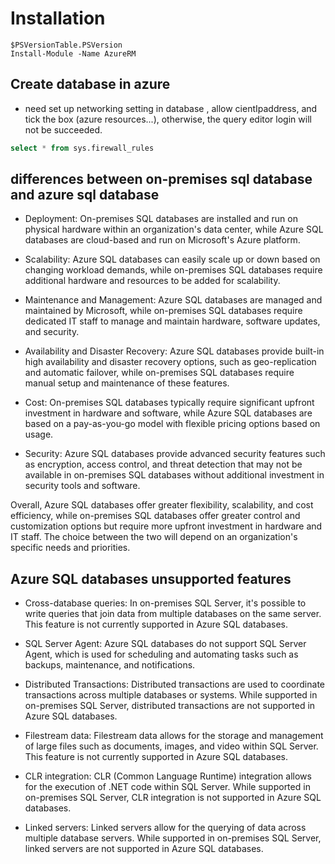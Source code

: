 # Installation

    $PSVersionTable.PSVersion
    Install-Module -Name AzureRM

## Create database in azure

-   need set up networking setting in database , allow cientIpaddress, and tick the box (azure resources...), otherwise, the query editor login will not be succeeded.

```sql
select * from sys.firewall_rules
```

## differences between on-premises sql database and azure sql database

- Deployment: On-premises SQL databases are installed and run on physical hardware within an organization's data center, while Azure SQL databases are cloud-based and run on Microsoft's Azure platform.

- Scalability: Azure SQL databases can easily scale up or down based on changing workload demands, while on-premises SQL databases require additional hardware and resources to be added for scalability.

- Maintenance and Management: Azure SQL databases are managed and maintained by Microsoft, while on-premises SQL databases require dedicated IT staff to manage and maintain hardware, software updates, and security.

- Availability and Disaster Recovery: Azure SQL databases provide built-in high availability and disaster recovery options, such as geo-replication and automatic failover, while on-premises SQL databases require manual setup and maintenance of these features.

- Cost: On-premises SQL databases typically require significant upfront investment in hardware and software, while Azure SQL databases are based on a pay-as-you-go model with flexible pricing options based on usage.

- Security: Azure SQL databases provide advanced security features such as encryption, access control, and threat detection that may not be available in on-premises SQL databases without additional investment in security tools and software.

Overall, Azure SQL databases offer greater flexibility, scalability, and cost efficiency, while on-premises SQL databases offer greater control and customization options but require more upfront investment in hardware and IT staff. The choice between the two will depend on an organization's specific needs and priorities.

## Azure SQL databases unsupported features

- Cross-database queries: In on-premises SQL Server, it's possible to write queries that join data from multiple databases on the same server. This feature is not currently supported in Azure SQL databases.

- SQL Server Agent: Azure SQL databases do not support SQL Server Agent, which is used for scheduling and automating tasks such as backups, maintenance, and notifications.

- Distributed Transactions: Distributed transactions are used to coordinate transactions across multiple databases or systems. While supported in on-premises SQL Server, distributed transactions are not supported in Azure SQL databases.

- Filestream data: Filestream data allows for the storage and management of large files such as documents, images, and video within SQL Server. This feature is not currently supported in Azure SQL databases.

- CLR integration: CLR (Common Language Runtime) integration allows for the execution of .NET code within SQL Server. While supported in on-premises SQL Server, CLR integration is not supported in Azure SQL databases.

- Linked servers: Linked servers allow for the querying of data across multiple database servers. While supported in on-premises SQL Server, linked servers are not supported in Azure SQL databases.